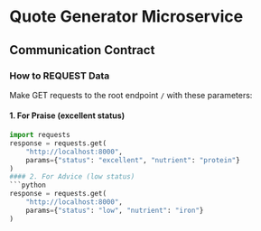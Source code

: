 # Quote Generator Microservice

## Communication Contract

### How to REQUEST Data
Make GET requests to the root endpoint `/` with these parameters:

#### 1. For Praise (excellent status)
```python
import requests
response = requests.get(
    "http://localhost:8000",
    params={"status": "excellent", "nutrient": "protein"}
)
#### 2. For Advice (low status)
```python
response = requests.get(
    "http://localhost:8000",
    params={"status": "low", "nutrient": "iron"}
)
